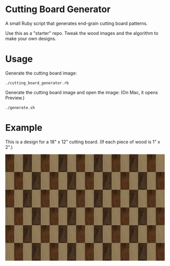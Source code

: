 # Cutting Board Generator

A small Ruby script that generates end-grain cutting board patterns.

Use this as a "starter" repo. Tweak the wood images and the algorithm to make your own designs.

# Usage

Generate the cutting board image:

    ./cutting_board_generator.rb


Generate the cutting board image and open the image: (On Mac, it opens Preview.)

    ./generate.sh

# Example

This is a design for a 18" x 12" cutting board. (If each piece of wood is 1" x 2".)

![An example cutting board](example_cutting_board.jpg?raw=true "Cutting Board")
